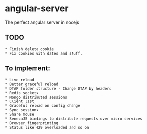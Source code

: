 # angular-server
The perfect angular server in nodejs

## TODO
    * Finish delete cookie
    * Fix cookies with dates and stuff.

## To implement:
    * Live reload
    * Better graceful reload
    * DTAP folder structure - Change DTAP by headers
    * Redis sockets
    * Mongo distributed sessions
    * Client list
    * Graceful reload on config change
    * Sync sessions
    * Share mouse
    * SenecaJS bindings to distribute requests over micro services
    * Browser fingerprinting
    * Status like 429 overloaded and so on
    
